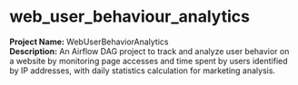 # web_user_behaviour_analytics
**Project Name:** WebUserBehaviorAnalytics  
**Description:** An Airflow DAG project to track and analyze user behavior on a website by monitoring page accesses and time spent by users identified by IP addresses, with daily statistics calculation for marketing analysis.
